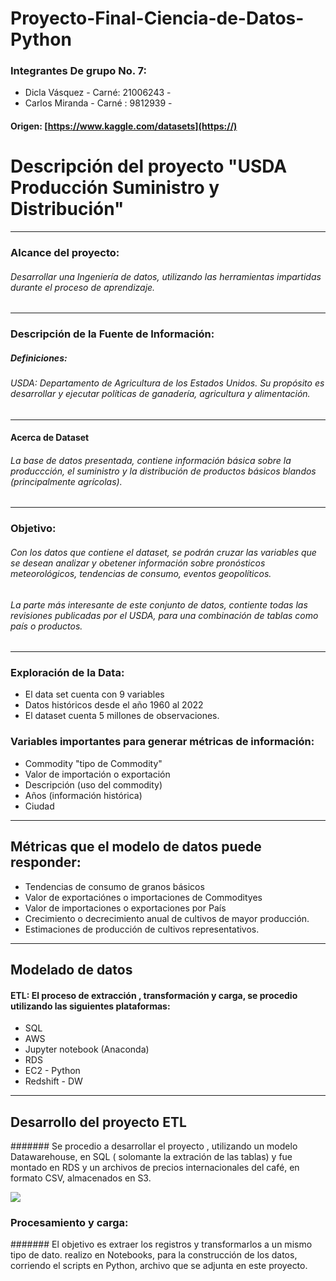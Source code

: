 # Proyecto-Final-Ciencia-de-Datos-Python
### Integrantes De grupo No. 7:
* Dicla Vásquez - Carné: 21006243 -
* Carlos Miranda  - Carné : 9812939 -


#### Origen: [https://www.kaggle.com/datasets](https://)

# Descripción del proyecto "USDA Producción Suministro y Distribución"

---
### Alcance del proyecto: 
###### Desarrollar una Ingeniería de datos, utilizando las herramientas impartidas durante el proceso de aprendizaje.


---
### Descripción de la Fuente de Información:

##### Definiciones:
###### USDA: Departamento de Agricultura de los Estados Unidos. Su propósito es desarrollar y ejecutar políticas de ganadería, agricultura y alimentación.


---



#### Acerca de Dataset
###### La base de datos presentada, contiene información básica sobre la produccción, el suministro y la distribución de productos básicos blandos (principalmente agrícolas).

---


### Objetivo: 
###### Con los datos  que contiene el dataset, se podrán cruzar las variables que se desean analizar  y obetener información sobre pronósticos meteorológicos, tendencias de consumo, eventos geopolíticos.

###### La parte más interesante de este conjunto de datos, contiente todas las revisiones publicadas por el USDA, para una combinación de tablas  como país  o productos. 


---
### Exploración de la Data: 
* El data set cuenta con 9 variables 
* Datos históricos desde el año 1960 al 2022
* El dataset cuenta 5 millones de observaciones.




### Variables importantes para generar métricas de información:
* Commodity "tipo de Commodity"
* Valor de importación o exportación
* Descripción (uso del commodity)
* Años (información histórica)
* Ciudad 



---

## Métricas que el modelo de datos puede responder:
* Tendencias de consumo de granos básicos
* Valor de exportaciónes o importaciones de Commodityes 
* Valor de importaciones o exportaciones por País
* Crecimiento o decrecimiento anual de cultivos de mayor producción. 
* Estimaciones de producción de cultivos representativos.

---
## Modelado de datos
#### ETL: El proceso de extracción , transformación y carga, se procedio utilizando las siguientes plataformas:

* SQL
* AWS
* Jupyter notebook (Anaconda)
* RDS
* EC2 - Python 
* Redshift - DW

---

## Desarrollo del proyecto ETL 
####### Se procedio a desarrollar el proyecto , utilizando un modelo Datawarehouse, en SQL ( solomante la extración de las tablas) y fue montado en RDS y un archivos de precios internacionales  del café, en formato CSV, almacenados en S3.

![](https://i.imgur.com/qZnYbKl.png)

### Procesamiento y carga:
####### El objetivo es  extraer los registros y transformarlos a un mismo tipo de dato.  realizo en Notebooks, para la construcción de los datos, corriendo el scripts en Python, archivo que se adjunta en este proyecto. 




